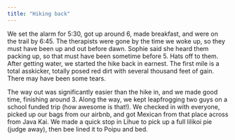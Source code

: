 ```yaml
---
title: "Hiking back"
---
```


We set the alarm for 5:30, got up around 6, made breakfast, and were on the trail by 6:45. The therapists were gone by the time we woke up, so they must have been up and out before dawn. Sophie said she heard them packing up, so that must have been sometime before 5. Hats off to them. After getting water, we started the hike back in earnest. The first mile is a total asskicker, totally posed red dirt with several thousand feet of gain. There may have been some tears.

The way out was significantly easier than the hike in, and we made good time, finishing around 3. Along the way, we kept leapfrogging two guys on a school funded trip (how awesome is that!). We checked in with everyone, picked up our bags from our airbnb,  and got Mexican from that place across from Java Kai. We made a quick stop in Lihue to pick up a full lilikoi pie (judge away), then bee lined it to Poipu and bed.